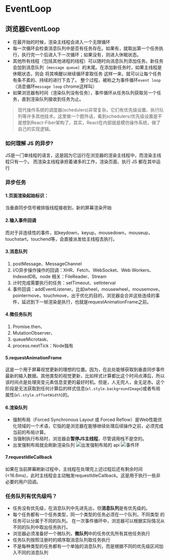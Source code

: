 # EventLoop

## 浏览器EventLoop
- 在最开始的时候，渲染主线程会进⼊⼀个⽆限循环
- 每⼀次循环会检查消息队列中是否有任务存在。如果有，就取出第⼀个任务执⾏，执⾏完⼀个后进⼊下⼀次循环；如果没有，则进⼊休眠状态。
- 其他所有线程（包括其他进程的线程）可以随时向消息队列添加任务。新任务会加到消息队列（`message queue`）的末尾。在添加新任务时，如果主线程是休眠状态，则会 将其唤醒以继续循环拿取任务
这样⼀来，就可以让每个任务有条不紊的、持续的进⾏下去了。 整个过程，被称之为事件循环`event loop`（消息循环`message loop` chrome这样叫）
- 如果浏览器有时间（渲染队列没有任务），事件循环从任务队列获取另一个任务，直到渲染队列接收到任务为止。

> 现代操作系统的调度器(schedulers)非常复杂。它们有优先级设置、执行队列等许多其他技术。这里做一个题外话，看到schedulers/优先级设置是不是想到React-Fiber架构了。其实，React在内部就是模仿操作系统，做了自己的实现逻辑。

### 如何理解 JS 的异步?
JS是一⻔单线程的语言，这是因为它运行在浏览器的渲染主线程中，而渲染主线程只有一个。 而渲染主线程承担着诸多的工作，渲染⻚面、执行 JS 都在其中运行

### 异步任务

#### 1.页面渲染起始标识：
当垂直同步信号被排版线程接收到，新的屏幕渲染开始

#### 2.输入事件回调
而对于非连续性的事件，如keydown，keyup，mousedown，mouseup，touchstart，touchend等，会直接派发给主线程去执行。

#### 3.消息队列
1. postMessage、MessageChannel
2. I/O异步操作操作的回调：XHR、Fetch、WebSocket、Web Workers、IndexedDB。node 相关：FileReader、Stream
3. 计时完成需要执行的任务：setTimeout、setInterval
4. 事件回调：addEventListener。比如wheel，mousewheel，mousemove，pointermove，touchmove，出于优化的目的，浏览器会合并这些连续的事件，延迟到下一帧渲染是执行，也就是requestAnimationFrame之前。

#### 4.微任务队列
1. Promise.then、
2. MutationObserver、
3. queueMicrotask、
4. process.nextTick：Node独有

#### 5.requestAnimationFrame
这是一个用于屏幕视觉更新的理想的位置。因为，在此处能够获取到垂直同步事件最新的输入数据。其他类型的视觉更新，比如样式计算都比这个时间点滞后，所以该时间点是处理突变元素信息变更的最好时机。但是，人无完人，金无足赤。这个阶段是无法获取到任何计算后的样式信息(`el.style.backgroundImage`)或者布局属性(`el.style.offsetWidth`)的。

#### 6.渲染队列
- 强制布局（Forced Synchronous Layout 或 Forced Reflow）是Web性能优化领域的一个术语，它指的是浏览器在能够继续处理后续操作之前，必须完成当前的布局计算。
- 当强制执行布局时，浏览器会**暂停JS主线程**，尽管调用栈不是空的。
- 出发强制布局就会刷新渲染队列
![出发强制布局的 api](https://p3-juejin.byteimg.com/tos-cn-i-k3u1fbpfcp/c2b00dfda40f432ea5a8e8fbef4ab281~tplv-k3u1fbpfcp-jj-mark:3024:0:0:0:q75.awebp#?w=813&h=812&s=90976&e=png&b=0e1216)
![事件环](https://p3-juejin.byteimg.com/tos-cn-i-k3u1fbpfcp/0e2024e9521a4aafa779e6014c976b17~tplv-k3u1fbpfcp-jj-mark:3024:0:0:0:q75.awebp#?w=870&h=545&s=116493&e=png&b=fefefe)
#### 7.requestIdleCallback
如果在当前屏幕刷新过程中，主线程在处理完上述过程后还有剩余时间(<16.6ms)，此时主线程会主动触发requestIdleCallback。这是用于执行一些非必要的用户回调。

### 任务队列有优先级吗？
- 任务没有优先级，在消息队列中先进先出，但**消息队列**是有优先级的。
- 每个任务都有一个任务类型，同一个类型的任务必须在一个队列，不同类型 的任务可以分属于不同的队列。 在一次事件循环中，浏览器可以根据实际情况从不同的队列中取出任务执行。
- 浏览器必须准备好一个微队列，**微队列**中的任务优先所有其他任务执行
- 任务队列按照注册时的顺序取消息队列取任务执行
- 不是每种类型的任务都有一个单独的消息队列，而是根据不同的优先级区间加入不同的消息队列
